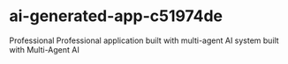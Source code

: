# ai-generated-app-c51974de
Professional Professional application built with multi-agent AI system built with Multi-Agent AI
